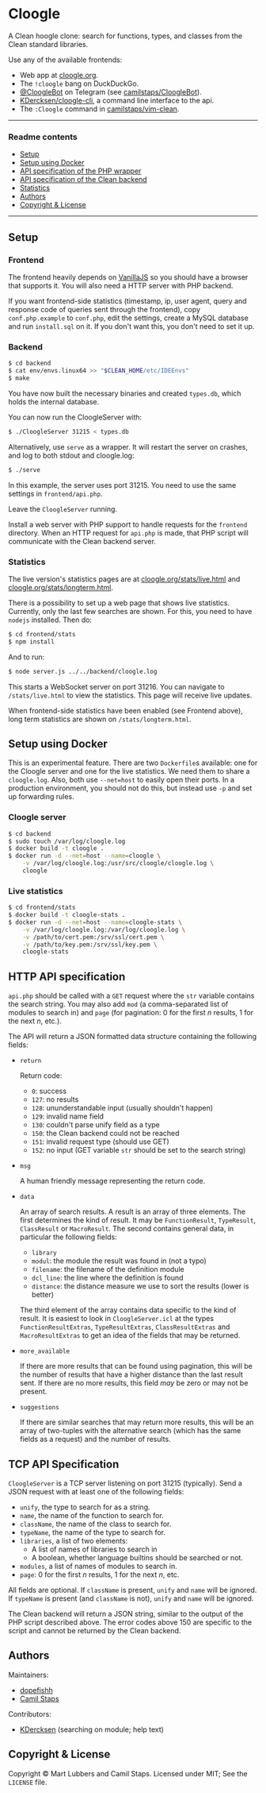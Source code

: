 # Cloogle

A Clean hoogle clone: search for functions, types, and classes from the Clean
standard libraries.

Use any of the available frontends:

- Web app at [cloogle.org](http://cloogle.org/).
- The `!cloogle` bang on DuckDuckGo.
- [@CloogleBot](https://telegram.me/CloogleBot) on Telegram (see
	[camilstaps/CloogleBot](https://github.com/camilstaps/CloogleBot)).
- [KDercksen/cloogle-cli](https://github.com/KDercksen/cloogle-cli), a command
	line interface to the api.
- The `:Cloogle` command in
	[camilstaps/vim-clean](https://github.com/camilstaps/vim-clean).

---

### Readme contents

- [Setup](#setup)
- [Setup using Docker](#setup-using-docker)
- [API specification of the PHP wrapper](#api-specification-for-developers)
- [API specification of the Clean backend](#talking-with-the-clean-backend-directly)
- [Statistics](#statistics)
- [Authors](#authors)
- [Copyright &amp; License](#copyright--license)

---

## Setup

### Frontend

The frontend heavily depends on [VanillaJS](http://vanilla-js.com/) so you
should have a browser that supports it. You will also need a HTTP server with
PHP backend.

If you want frontend-side statistics (timestamp, ip, user agent, query and
response code of queries sent through the frontend), copy `conf.php.example` to
`conf.php`, edit the settings, create a MySQL database and run `install.sql` on
it. If you don't want this, you don't need to set it up.

### Backend

```bash
$ cd backend
$ cat env/envs.linux64 >> "$CLEAN_HOME/etc/IDEEnvs"
$ make
```

You have now built the necessary binaries and created `types.db`, which holds
the internal database.

You can now run the CloogleServer with:

```bash
$ ./CloogleServer 31215 < types.db
```

Alternatively, use `serve` as a wrapper. It will restart the server on
crashes, and log to both stdout and cloogle.log:

```bash
$ ./serve
```

In this example, the server uses port 31215. You need to use the same settings
in `frontend/api.php`.

Leave the `CloogleServer` running.

Install a web server with PHP support to handle requests for the `frontend`
directory. When an HTTP request for `api.php` is made, that PHP script will
communicate with the Clean backend server.

### Statistics
The live version's statistics pages are at
[cloogle.org/stats/live.html](http://cloogle.org/stats/live.html) and
[cloogle.org/stats/longterm.html](http://cloogle.org/stats/longterm.html).

There is a possibility to set up a web page that shows live statistics.
Currently, only the last few searches are shown. For this, you need to have
`nodejs` installed. Then do:

```bash
$ cd frontend/stats
$ npm install
```

And to run:

```bash
$ node server.js ../../backend/cloogle.log
```

This starts a WebSocket server on port 31216. You can navigate to
`/stats/live.html` to view the statistics. This page will receive live updates.

When frontend-side statistics have been enabled (see Frontend above), long term
statistics are shown on `/stats/longterm.html`.

## Setup using Docker

This is an experimental feature. There are two `Dockerfile`s available: one for
the Cloogle server and one for the live statistics. We need them to share a
`cloogle.log`. Also, both use `--net=host` to easily open their ports. In a
production environment, you should not do this, but instead use `-p` and set up
forwarding rules.

### Cloogle server

```bash
$ cd backend
$ sudo touch /var/log/cloogle.log
$ docker build -t cloogle .
$ docker run -d --net=host --name=cloogle \
	-v /var/log/cloogle.log:/usr/src/cloogle/cloogle.log \
	cloogle
```

### Live statistics

```bash
$ cd frontend/stats
$ docker build -t cloogle-stats .
$ docker run -d --net=host --name=cloogle-stats \
	-v /var/log/cloogle.log:/var/log/cloogle.log \
	-v /path/to/cert.pem:/srv/ssl/cert.pem \
	-v /path/to/key.pem:/srv/ssl/key.pem \
	cloogle-stats
```

## HTTP API specification
`api.php` should be called with a `GET` request where the `str` variable
contains the search string. You may also add `mod` (a comma-separated list of
modules to search in) and `page` (for pagination: 0 for the first *n* results,
1 for the next *n*, etc.).

The API will return a JSON formatted data structure containing the following
fields:

- `return`

	Return code:

	* `0`: success
	* `127`: no results
	* `128`: ununderstandable input (usually shouldn't happen)
	* `129`: invalid name field
	* `130`: couldn't parse unify field as a type
	* `150`: the Clean backend could not be reached
	* `151`: invalid request type (should use GET)
	* `152`: no input (GET variable `str` should be set to the search string)

- `msg`

	A human friendly message representing the return code.

- `data`

	An array of search results. A result is an array of three elements. The first
	determines the kind of result. It may be `FunctionResult`, `TypeResult`,
	`ClassResult` or `MacroResult`. The second contains general data, in
	particular the following fields:

	* `library`
	* `modul`: the module the result was found in (not a typo)
	* `filename`: the filename of the definition module
	* `dcl_line`: the line where the definition is found
	* `distance`: the distance measure we use to sort the results (lower is
		better)

	The third element of the array contains data specific to the kind of result.
	It is easiest to look in `CloogleServer.icl` at the types
	`FunctionResultExtras`, `TypeResultExtras`, `ClassResultExtras` and
	`MacroResultExtras` to get an idea of the fields that may be returned.

- `more_available`

	If there are more results that can be found using pagination, this will be
	the number of results that have a higher distance than the last result sent.
	If there are no more results, this field *may* be zero or may not be present.

- `suggestions`

	If there are similar searches that may return more results, this will be an
	array of two-tuples with the alternative search (which has the same fields as
	a request) and the number of results.

## TCP API Specification
`CloogleServer` is a TCP server listening on port 31215 (typically). Send a
JSON request with at least one of the following fields:

* `unify`, the type to search for as a string.
* `name`, the name of the function to search for.
* `className`, the name of the class to search for.
* `typeName`, the name of the type to search for.
* `libraries`, a list of two elements:
	* A list of names of libraries to search in
	* A boolean, whether language builtins should be searched or not.
* `modules`, a list of names of modules to search in.
* `page`: 0 for the first *n* results, 1 for the next *n*, etc.

All fields are optional. If `className` is present, `unify` and `name` will be
ignored. If `typeName` is present (and `className` is not), `unify` and `name`
will be ignored.

The Clean backend will return a JSON string, similar to the output of the PHP
script described above. The error codes above 150 are specific to the script
and cannot be returned by the Clean backend.

## Authors

Maintainers:

- [dopefishh](https://github.com/dopefishh)
- [Camil Staps](https://camilstaps.nl)

Contributors:

- [KDercksen](https://github.com/KDercksen) (searching on module; help text)

## Copyright &amp; License

Copyright &copy; Mart Lubbers and Camil Staps.
Licensed under MIT; See the `LICENSE` file.
